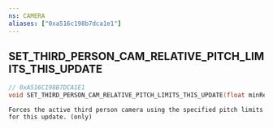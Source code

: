 ```yaml
---
ns: CAMERA
aliases: ["0xa516c198b7dca1e1"]
---
```

## SET_THIRD_PERSON_CAM_RELATIVE_PITCH_LIMITS_THIS_UPDATE

```c
// 0xA516C198B7DCA1E1
void SET_THIRD_PERSON_CAM_RELATIVE_PITCH_LIMITS_THIS_UPDATE(float minRelativePitch, float maxRelativePitch);
```

```
Forces the active third person camera using the specified pitch limits for this update. (only)
```
